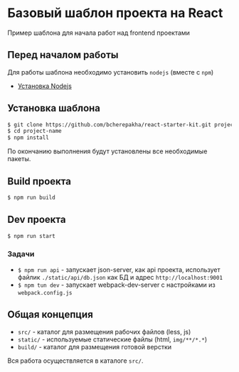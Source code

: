 # Базовый шаблон проекта на React

Пример шаблона для начала работ над frontend проектами

## Перед началом работы

Для работы шаблона необходимо установить `nodejs` (вместе с `npm`)

- [Установка Nodejs](https://github.com/joyent/node/wiki/Installing-Node.js-via-package-manager "Installing Node.js via package manager")

## Установка шаблона

``` sh
$ git clone https://github.com/bcherepakha/react-starter-kit.git project-name
$ cd project-name
$ npm install
```

По окончанию выполнения будут установлены все необходимые пакеты.

## Build проекта

``` sh
$ npm run build
```

## Dev проекта

``` sh
$ npm run start
```

### Задачи

 - `$ npm run api` - запускает json-server, как api проекта,
                     использует файлик `./static/api/db.json` как БД
                     и адрес `http://localhost:9001`
 - `$ npm tun dev` - запускает webpack-dev-server с настройками из `webpack.config.js`

## Общая концепция

- `src/` - каталог для размещения рабочих файлов (less, js)
- `static/` - используемые статические файлы (html, `img/**/*.*`)
- `build/` - каталог для размещения готовой верстки

Вся работа осуществляется в каталоге `src/`.
